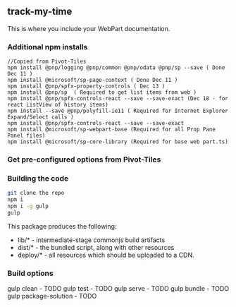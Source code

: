 ## track-my-time

This is where you include your WebPart documentation.

### Additional npm installs
```
//Copied from Pivot-Tiles
npm install @pnp/logging @pnp/common @pnp/odata @pnp/sp --save ( Done Dec 11 )
npm install @microsoft/sp-page-context ( Done Dec 11 )
npm install @pnp/spfx-property-controls ( Dec 13 )
npm install @pnp/sp  ( Required to get list items from web )
npm install @pnp/spfx-controls-react --save --save-exact (Dec 18 - for react ListView of history items)
npm install --save @pnp/polyfill-ie11 ( Required for Internet Explorer Expand/Select calls )
npm install @pnp/spfx-controls-react --save --save-exact
npm install @microsoft/sp-webpart-base (Required for all Prop Pane Panel files)
npm install @microsoft/sp-core-library (Required for base web part.ts)

```

### Get pre-configured options from Pivot-Tiles


### Building the code

```bash
git clone the repo
npm i
npm i -g gulp
gulp
```

This package produces the following:

* lib/* - intermediate-stage commonjs build artifacts
* dist/* - the bundled script, along with other resources
* deploy/* - all resources which should be uploaded to a CDN.

### Build options

gulp clean - TODO
gulp test - TODO
gulp serve - TODO
gulp bundle - TODO
gulp package-solution - TODO
